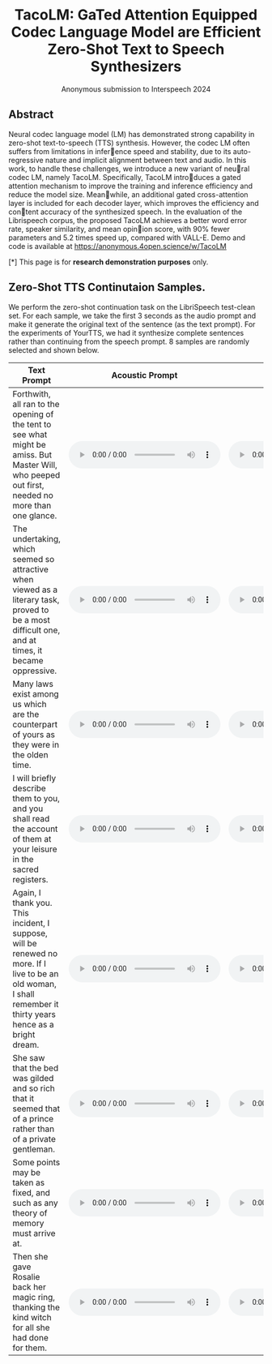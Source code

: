 # <center> TacoLM: GaTed Attention Equipped Codec Language Model are Efficient Zero-Shot Text to Speech Synthesizers </center>

<center> 
    Anonymous submission to Interspeech 2024
</center> 


## Abstract
Neural codec language model (LM) has demonstrated strong capability in zero-shot text-to-speech (TTS) synthesis. However, the codec LM often suffers from limitations in inference speed and stability, due to its auto-regressive nature and implicit alignment between text and audio. In this work, to handle these challenges, we introduce a new variant of neural codec LM, namely TacoLM. Specifically, TacoLM introduces a gated attention mechanism to improve the training and inference efficiency and reduce the model size. Meanwhile, an additional gated cross-attention layer is included for each decoder layer, which improves the efficiency and content accuracy of the synthesized speech. In the evaluation of the Librispeech corpus, the proposed TacoLM achieves a better word error rate, speaker similarity, and mean opinion score, with 90% fewer parameters and 5.2 times speed up, compared with VALL-E. Demo and code is available at https://anonymous.4open.science/w/TacoLM

[*] This page is for **research demonstration purposes** only.


## Zero-Shot TTS Continutaion Samples.

We perform the zero-shot continuation task on the LibriSpeech test-clean set. For each sample, we take the first 3 seconds as the audio prompt and make it generate the original text of the sentence (as the text prompt). For the experiments of YourTTS, we had it synthesize complete sentences rather than continuing from the speech prompt. 8 samples are randomly selected and shown below. 

| <center> Text Prompt </center> | <center> Acoustic Prompt </center> | <center> Ground Truth </center> | <center> Ground Truth-Encodec </center> | <center> TacoLM </center> | <center> VALL-E </center> | <center> YourTTS </center> |
| ----------- | ----------- | ----------- | ----------- | ----------- | ----------- | ----------- |
| Forthwith, all ran to the opening of the tent to see what might be amiss. But Master Will, who peeped out first, needed no more than one glance. | <audio src="audio/continuation/gt_3s/61-70968-0010.wav" controls preload></audio> | <audio src="audio/continuation/gt/61-70968-0010.flac" controls preload></audio> | <audio src="audio/continuation/gt_encodec/61-70968-0010.wav" controls preload></audio> | <audio src="audio/continuation/taco/61-70968-0010.wav" controls preload></audio> | <audio src="audio/continuation/valle/61-70968-0010.wav" controls preload></audio> | <audio src="audio/continuation/yourtts/61-70968-0010.wav" controls preload></audio> |
| The undertaking, which seemed so attractive when viewed as a literary task, proved to be a most difficult one, and at times, it became oppressive. | <audio src="audio/continuation/gt_3s/2830-3979-0003.wav" controls preload></audio> | <audio src="audio/continuation/gt/2830-3979-0003.flac" controls preload></audio> | <audio src="audio/continuation/gt_encodec/2830-3979-0003.wav" controls preload></audio> | <audio src="audio/continuation/taco/2830-3979-0003.wav" controls preload></audio> | <audio src="audio/continuation/valle/2830-3979-0003.wav" controls preload></audio> | <audio src="audio/continuation/yourtts/2830-3979-0003.wav" controls preload></audio> |
| Many laws exist among us which are the counterpart of yours as they were in the olden time. | <audio src="audio/continuation/gt_3s/2961-961-0015.wav" controls preload></audio> | <audio src="audio/continuation/gt/2961-961-0015.flac" controls preload></audio> | <audio src="audio/continuation/gt_encodec/2961-961-0015.wav" controls preload></audio> | <audio src="audio/continuation/taco/2961-961-0015.wav" controls preload></audio> | <audio src="audio/continuation/valle/2961-961-0015.wav" controls preload></audio> | <audio src="audio/continuation/yourtts/2961-961-0015.wav" controls preload></audio> |
| I will briefly describe them to you, and you shall read the account of them at your leisure in the sacred registers. | <audio src="audio/continuation/gt_3s/2961-961-0016.wav" controls preload></audio> | <audio src="audio/continuation/gt/2961-961-0016.flac" controls preload></audio> | <audio src="audio/continuation/gt_encodec/2961-961-0016.wav" controls preload></audio> | <audio src="audio/continuation/taco/2961-961-0016.wav" controls preload></audio> | <audio src="audio/continuation/valle/2961-961-0016.wav" controls preload></audio> | <audio src="audio/continuation/yourtts/2961-961-0016.wav" controls preload></audio> |
| Again, I thank you. This incident, I suppose, will be renewed no more. If I live to be an old woman, I shall remember it thirty years hence as a bright dream. | <audio src="audio/continuation/gt_3s/3575-170457-0025.wav" controls preload></audio> | <audio src="audio/continuation/gt/3575-170457-0025.flac" controls preload></audio> | <audio src="audio/continuation/gt_encodec/3575-170457-0025.wav" controls preload></audio> | <audio src="audio/continuation/taco/3575-170457-0025.wav" controls preload></audio> | <audio src="audio/continuation/valle/3575-170457-0025.wav" controls preload></audio> | <audio src="audio/continuation/yourtts/3575-170457-0025.wav" controls preload></audio> |
| She saw that the bed was gilded and so rich that it seemed that of a prince rather than of a private gentleman. | <audio src="audio/continuation/gt_3s/5639-40744-0013.wav" controls preload></audio> | <audio src="audio/continuation/gt/5639-40744-0013.flac" controls preload></audio> | <audio src="audio/continuation/gt_encodec/5639-40744-0013.wav" controls preload></audio> | <audio src="audio/continuation/taco/5639-40744-0013.wav" controls preload></audio> | <audio src="audio/continuation/valle/5639-40744-0013.wav" controls preload></audio> | <audio src="audio/continuation/yourtts5639-40744-0013.wav" controls preload></audio> |
| Some points may be taken as fixed, and such as any theory of memory must arrive at. | <audio src="audio/continuation/gt_3s/8230-279154-0022.wav" controls preload></audio> | <audio src="audio/continuation/gt/8230-279154-0022.flac" controls preload></audio> | <audio src="audio/continuation/gt_encodec/8230-279154-0022.wav" controls preload></audio> | <audio src="audio/continuation/taco/8230-279154-0022.wav" controls preload></audio> | <audio src="audio/continuation/valle/8230-279154-0022.wav" controls preload></audio> | <audio src="audio/continuation/yourtts/8230-279154-0022.wav" controls preload></audio> |
| Then she gave Rosalie back her magic ring, thanking the kind witch for all she had done for them. | <audio src="audio/continuation/gt_3s/8555-284449-0008.wav" controls preload></audio> | <audio src="audio/continuation/gt/8555-284449-0008.flac" controls preload></audio> | <audio src="audio/continuation/gt_encodec/8555-284449-0008.wav" controls preload></audio> | <audio src="audio/continuation/taco/8555-284449-0008.wav" controls preload></audio> | <audio src="audio/continuation/valle/8555-284449-0008.wav" controls preload></audio> | <audio src="audio/continuation/yourtts/8555-284449-0008.wav" controls preload></audio> |
